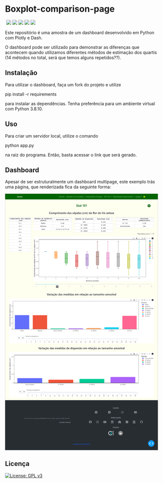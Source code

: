 # Boxplot-comparison-page

<img srd="https://img.shields.io/badge/Python-FFD43B?style=for-the-badge&logo=python&logoColor=blue"> <img src="https://img.shields.io/badge/Plotly-239120?style=for-the-badge&logo=plotly&logoColor=white"> <img src="https://img.shields.io/badge/dash-008DE4?style=for-the-badge&logo=dash&logoColor=white"> <img src="https://img.shields.io/badge/Pandas-2C2D72?style=for-the-badge&logo=pandas&logoColor=white"> <img src="https://img.shields.io/badge/Colab-F9AB00?style=for-the-badge&logo=googlecolab&color=525252"> <img src="https://img.shields.io/badge/License-GPL%20v3-blue.svg">


Este repositório é uma amostra de um dashboard desenvolvido em Python com Plotly e Dash.

O dashboard pode ser utilizado para demonstrar as diferenças que acontecem quando utilizamos diferentes métodos de estimação dos quartis (14 métodos no total, será que temos alguns repetidos??).



## Instalação

Para utilizar o dashboard, faça um fork do projeto e utilize


pip install -r requirements


para instalar as dependências. Tenha preferência para um ambiente virtual com Python 3.8.10.


## Uso

Para criar um servidor local, utilize o comando

python app.py

na raiz do programa. Então, basta acessar o link que será gerado.

## Dashboard

Apesar de ser estruturalmente um dashboard multipage, este exemplo trás uma página, que renderizada fica da seguinte forma:


<p align="center">
<img src="https://raw.githubusercontent.com/andersonmdcanteli/STAT-101-page/main/assets/screencapture.png" alt="screenshot do dashboard finalizando" width="800px">
</p>



## Licença

[![License: GPL v3](https://img.shields.io/badge/License-GPL%20v3-blue.svg)](https://www.gnu.org/licenses/gpl-3.0)
